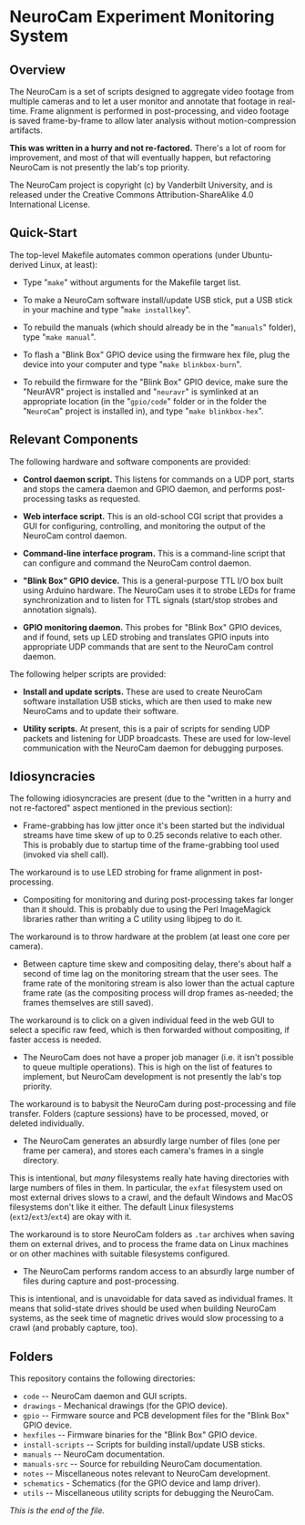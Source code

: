# NeuroCam Experiment Monitoring System

## Overview

The NeuroCam is a set of scripts designed to aggregate video footage from
multiple cameras and to let a user monitor and annotate that footage in
real-time. Frame alignment is performed in post-processing, and video footage
is saved frame-by-frame to allow later analysis without motion-compression
artifacts.

**This was written in a hurry and not re-factored.** There's a lot of room
for improvement, and most of that will eventually happen, but refactoring
NeuroCam is not presently the lab's top priority.

The NeuroCam project is copyright (c) by Vanderbilt University, and is
released under the Creative Commons Attribution-ShareAlike 4.0 International
License.


## Quick-Start

The top-level Makefile automates common operations (under Ubuntu-derived
Linux, at least):

* Type "`make`" without arguments for the Makefile target list.

* To make a NeuroCam software install/update USB stick, put a USB stick in
your machine and type "`make installkey`".

* To rebuild the manuals (which should already be in the "`manuals`" folder),
type "`make manual`".

* To flash a "Blink Box" GPIO device using the firmware hex file, plug the
device into your computer and type "`make blinkbox-burn`".

* To rebuild the firmware for the "Blink Box" GPIO device, make sure
the "NeurAVR" project is installed and "`neuravr`" is symlinked at an
appropriate location (in the "`gpio/code`" folder or in the folder the
"`NeuroCam`" project is installed in), and type "`make blinkbox-hex`".


## Relevant Components

The following hardware and software components are provided:

* **Control daemon script.** This listens for commands on a UDP port, starts
and stops the camera daemon and GPIO daemon, and performs post-processing
tasks as requested.

* **Web interface script.** This is an old-school CGI script that provides a
GUI for configuring, controlling, and monitoring the output of the NeuroCam
control daemon.

* **Command-line interface program.** This is a command-line script that
can configure and command the NeuroCam control daemon.

* **"Blink Box" GPIO device.** This is a general-purpose TTL I/O box built
using Arduino hardware. The NeuroCam uses it to strobe LEDs for frame
synchronization and to listen for TTL signals (start/stop strobes and
annotation signals).

* **GPIO monitoring daemon.** This probes for "Blink Box" GPIO devices, and
if found, sets up LED strobing and translates GPIO inputs into appropriate
UDP commands that are sent to the NeuroCam control daemon.


The following helper scripts are provided:

* **Install and update scripts.** These are used to create NeuroCam software
installation USB sticks, which are then used to make new NeuroCams and to
update their software.

* **Utility scripts.** At present, this is a pair of scripts for sending UDP
packets and listening for UDP broadcasts. These are used for low-level
communication with the NeuroCam daemon for debugging purposes.


## Idiosyncracies

The following idiosyncracies are present (due to the "written in a hurry and
not re-factored" aspect mentioned in the previous section):

* Frame-grabbing has low jitter once it's been started but the individual
streams have time skew of up to 0.25 seconds relative to each other. This
is probably due to startup time of the frame-grabbing tool used (invoked via
shell call).

The workaround is to use LED strobing for frame alignment in post-processing.

* Compositing for monitoring and during post-processing takes far longer
than it should. This is probably due to using the Perl ImageMagick libraries
rather than writing a C utility using libjpeg to do it.

The workaround is to throw hardware at the problem (at least one core per
camera).

* Between capture time skew and compositing delay, there's about half a
second of time lag on the monitoring stream that the user sees. The frame
rate of the monitoring stream is also lower than the actual capture frame
rate (as the compositing process will drop frames as-needed; the frames
themselves are still saved).

The workaround is to click on a given individual feed in the web GUI to
select a specific raw feed, which is then forwarded without compositing,
if faster access is needed.

* The NeuroCam does not have a proper job manager (i.e. it isn't possible
to queue multiple operations). This is high on the list of features to
implement, but NeuroCam development is not presently the lab's top priority.

The workaround is to babysit the NeuroCam during post-processing and file
transfer. Folders (capture sessions) have to be processed, moved, or
deleted individually.

* The NeuroCam generates an absurdly large number of files (one per frame
per camera), and stores each camera's frames in a single directory.

This is intentional, but _many_ filesystems really hate having directories
with large numbers of files in them. In particular, the `exfat` filesystem
used on most external drives slows to a crawl, and the default Windows and
MacOS filesystems don't like it either. The default Linux filesystems
(`ext2`/`ext3`/`ext4`) are okay with it.

The workaround is to store NeuroCam folders as `.tar` archives when saving
them on external drives, and to process the frame data on Linux machines or
on other machines with suitable filesystems configured.

* The NeuroCam performs random access to an absurdly large number of files
during capture and post-processing.

This is intentional, and is unavoidable for data saved as individual frames.
It means that solid-state drives should be used when building NeuroCam
systems, as the seek time of magnetic drives would slow processing to a
crawl (and probably capture, too).


## Folders

This repository contains the following directories:

* `code` -- NeuroCam daemon and GUI scripts.
* `drawings` - Mechanical drawings (for the GPIO device).
* `gpio` -- Firmware source and PCB development files for the "Blink Box"
GPIO device.
* `hexfiles` -- Firmware binaries for the "Blink Box" GPIO device.
* `install-scripts` -- Scripts for building install/update USB sticks.
* `manuals` -- NeuroCam documentation.
* `manuals-src` -- Source for rebuilding NeuroCam documentation.
* `notes` -- Miscellaneous notes relevant to NeuroCam development.
* `schematics` - Schematics (for the GPIO device and lamp driver).
* `utils` -- Miscellaneous utility scripts for debugging the NeuroCam.


_This is the end of the file._
